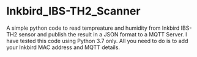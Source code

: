 # Inkbird_IBS-TH2_Scanner
A simple python code to read tempreature and humidity from Inkbird IBS-TH2 sensor and publish the result in a JSON format to a MQTT Server.
I have tested this code using Python 3.7 only.
All you need to do is to add your Inkbird MAC address and MQTT details.
